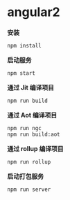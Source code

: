 # angular2

**安装**
```bash
npm install
```
**启动服务**
```bash
npm start
```
**通过 Jit 编译项目**
```bash
npm run build
```
**通过 Aot 编译项目**
```bash
npm run ngc
npm run build:aot
```
**通过 rollup 编译项目**
```bash
npm run rollup    
```
**启动打包服务**
```bash
npm run server
```

